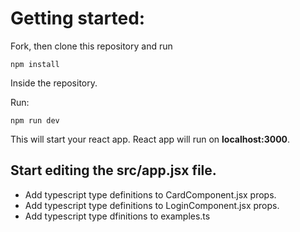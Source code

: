 # Getting started:
Fork, then clone this repository and run

    npm install

Inside the repository.

Run:

    npm run dev

This will start your react app.
React app will run on **localhost:3000**.

## Start editing the **src/app.jsx** file.
- Add typescript type definitions to CardComponent.jsx props.
- Add typescript type definitions to LoginComponent.jsx props.
- Add typescript type dfinitions to examples.ts